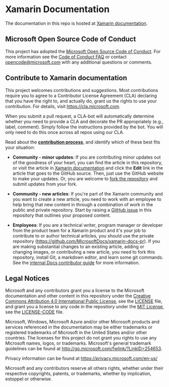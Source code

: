 # Xamarin Documentation

The documentation in this repo is hosted at [Xamarin documentation](https://docs.microsoft.com/xamarin).

## Microsoft Open Source Code of Conduct

This project has adopted the [Microsoft Open Source Code of Conduct](https://opensource.microsoft.com/codeofconduct/).
For more information see the [Code of Conduct FAQ](https://opensource.microsoft.com/codeofconduct/faq/) or contact [opencode@microsoft.com](mailto:opencode@microsoft.com) with any additional questions or comments.

## Contribute to Xamarin documentation

This project welcomes contributions and suggestions.  Most contributions require you to agree to a
Contributor License Agreement (CLA) declaring that you have the right to, and actually do, grant us
the rights to use your contribution. For details, visit https://cla.microsoft.com.

When you submit a pull request, a CLA-bot will automatically determine whether you need to provide
a CLA and decorate the PR appropriately (e.g., label, comment). Simply follow the instructions
provided by the bot. You will only need to do this once across all repos using our CLA.

Read about the [**contribution process**](CONTRIBUTING.md), and identify which of these best fits your situation:

* **Community - minor updates**: If you are contributing minor updates out of the goodness of your heart, you can find the article in this repository, or visit the article in [Xamarin documentation](https://docs.microsoft.com/xamarin) and click the **Edit** link in the article that goes to the GitHub source. Then, just use the GitHub website to make your updates. Or, you are welcome to [fork the repository](CONTRIBUTING.md) and submit updates from your fork.

* **Community - new articles**: If you're part of the Xamarin community and you want to create a new article, you need to work with an employee to help bring that new content in through a combination of work in the public and private repository. Start by raising a [GitHub issue](https://github.com/MicrosoftDocs/xamarin-docs/issues) in this repository that outlines your proposed content.

* **Employees**: If you are a technical writer, program manager or developer from the product team for a Xamarin product and it's your job to contribute to or author technical articles, you should use the private repository (https://github.com/MicrosoftDocs/xamarin-docs-pr). If you are making substantial changes to an existing article, adding or changing images, or contributing a new article, you need to fork this repository, install Git, a markdown editor, and learn some git commands. See the [internal Docs contributor guide](https://review.docs.microsoft.com/help/contribute/?branch=main) for more information.

## Legal Notices

Microsoft and any contributors grant you a license to the Microsoft documentation and other content
in this repository under the [Creative Commons Attribution 4.0 International Public License](https://creativecommons.org/licenses/by/4.0/legalcode),
see the [LICENSE](LICENSE) file, and grant you a license to any code in the repository under the [MIT License](https://opensource.org/licenses/MIT), see the
[LICENSE-CODE](LICENSE-CODE) file.

Microsoft, Windows, Microsoft Azure and/or other Microsoft products and services referenced in the documentation
may be either trademarks or registered trademarks of Microsoft in the United States and/or other countries.
The licenses for this project do not grant you rights to use any Microsoft names, logos, or trademarks.
Microsoft's general trademark guidelines can be found at http://go.microsoft.com/fwlink/?LinkID=254653.

Privacy information can be found at https://privacy.microsoft.com/en-us/

Microsoft and any contributors reserve all others rights, whether under their respective copyrights, patents,
or trademarks, whether by implication, estoppel or otherwise.
